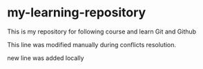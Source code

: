 # my-learning-repository
This is my repository for following course and learn Git and Github

This line was modified manually during conflicts resolution.

new line was added locally